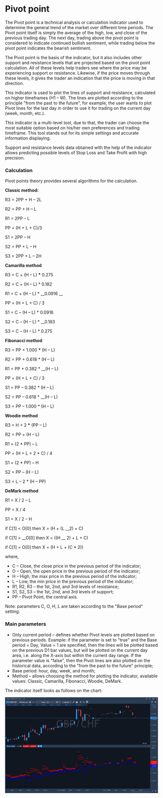 # Pivot point

The Pivot point is a technical analysis or calculation indicator used to determine the general trend of the market over different time periods. The Pivot point itself is simply the average of the high, low, and close of the previous trading day. The next day, trading above the pivot point is considered to indicate continued bullish sentiment, while trading below the pivot point indicates the bearish sentiment.

The Pivot point is the basis of the indicator, but it also includes other support and resistance levels that are projected based on the pivot point calculation. All of these levels help traders see where the price may be experiencing support or resistance. Likewise, if the price moves through these levels, it gives the trader an indication that the price is moving in that direction.

This indicator is used to plot the lines of support and resistance, calculated on higher timeframes \(H1 – W\). The lines are plotted according to the principle "from the past to the future", for example, the user wants to plot Pivot lines for the last day in order to use it for trading on the current day \(week, month, etc.\).

This indicator is a multi-level tool, due to that, the trader can choose the most suitable option based on his/her own preferences and trading timeframe. This tool stands out for its simple settings and accurate information displaying.

Support and resistance levels data obtained with the help of the indicator allows predicting possible levels of Stop Loss and Take Profit with high precision.

### Calculation

Pivot points theory provides several algorithms for the calculation.

**Classic method:**

R3 = 2PP + H – 2L 

R2 = PP + H – L 

R1 = 2PP – L 

PP = \(H + L + C\)/3 

S1 = 2PP – H 

S2 = PP + L – H 

S3 = 2PP + L – 2H

**Camarilla method**

R3 = C + \(H – L\) **\*** 0.275 

 R2 = C + \(H – L\) \* 0.182 

R1 = C + \(H – L\) \* __0.0916 __

PP = \(H + L + C\) / 3 

S1 = C – \(H – L\) \* 0.0916 

S2 = C – \(H – L\) \* __0.183 

S3 = C – \(H – L\) _\*_ 0.275

**Fibonacci method**

R3 = PP + 1.000 **\*** \(H – L\)

R2 = PP + 0.618 _\*_ \(H – L\) 

R1 = PP + 0.382 \* __\(H – L\) 

PP = \(H + L + C\) / 3 

S1 = PP – 0.382 _\*_ \(H – L\) 

S2 = PP – 0.618 \* __\(H – L\) 

S3 = PP – 1.000 _\*_ \(H – L\)

**Woodie method**

R3 = H + 2 **\*** \(PP – L\)

R2 = PP + \(H – L\) 

R1 = \(2 \* PP\) – L

PP = \(H + L + 2 \* C\) / 4 

S1 = \(2 \* PP\) – H 

S2 = PP – \(H – L\) 

S3 = L – 2 _\*_ \(H – PP\)

**DeMark method**

R1 = X / 2 – L 

PP = X / 4 

S1 = X / 2 – H

if C\[1\] &lt; O\[0\] then X = \(H + \(L  __2\) + C\) 

if C\[1\] &gt; __O\[0\] then X = \(\(H __ 2\) + L + C\) 

if C\[1\] = O\[0\] then X = \(H + L + \(C \* 2\)\)

where,

* C – Close, the close price in the previous period of the indicator;
* O – Open, the open price in the previous period of the indicator;
* H – High, the max price in the previous period of the indicator;
* L – Low, the min price in the previous period of the indicator;
* R1, R2, R3 – the 1st, 2nd, and 3rd levels of resistance;
* S1, S2, S3 – the 1st, 2nd, and 3rd levels of support;
* PP – Pivot Point, the central axis.

Note: parameters C, O, H, L are taken according to the "Base period" setting.

### Main parameters

* Only current period – defines whether Pivot levels are plotted based on previous periods. Example: if the parameter is set to "true" and the Base period = Day, Value = 1 are specified, then the lines will be plotted based on the previous D1 bar values, but will be plotted on the current day area, i.e. along the X-axis but within the current day range. If the parameter value is "false", then the Pivot lines are also plotted on the historical data, according to the "from the past to the future" principle;
* Base period: hour, day, week, and month;
* Method – allows choosing the method for plotting the indicator, available values: Classic, Camarilla, Fibonacci, Woodie, DeMark.

The indicator itself looks as follows on the chart:

![](../../../../.gitbook/assets/screenshot_1%20%2826%29.jpg)

